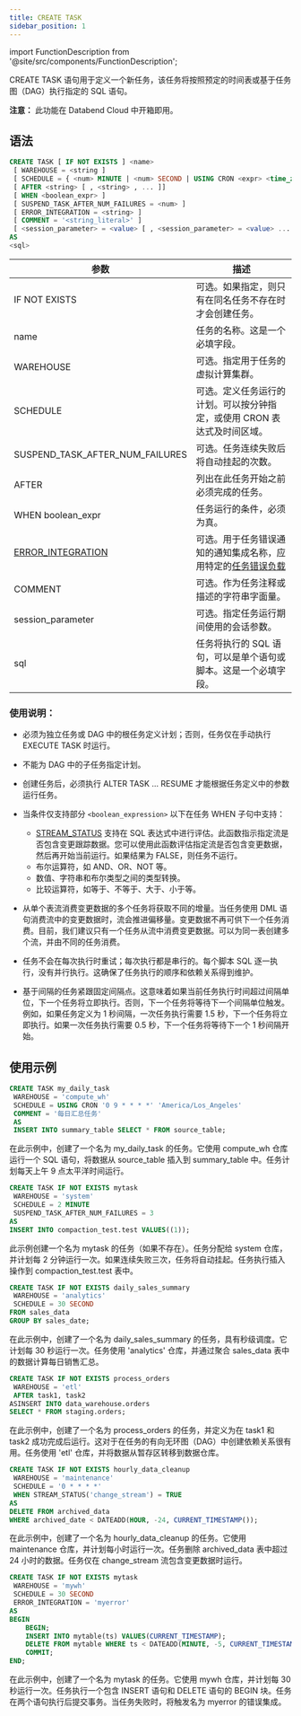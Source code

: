 ```yaml
---
title: CREATE TASK
sidebar_position: 1
---
```


import FunctionDescription from '@site/src/components/FunctionDescription';

<FunctionDescription description="引入或更新：v1.2.371"/>

CREATE TASK 语句用于定义一个新任务，该任务将按照预定的时间表或基于任务图（DAG）执行指定的 SQL 语句。

**注意：** 此功能在 Databend Cloud 中开箱即用。

## 语法

```sql
CREATE TASK [ IF NOT EXISTS ] <name>
 [ WAREHOUSE = <string ]
 [ SCHEDULE = { <num> MINUTE | <num> SECOND | USING CRON <expr> <time_zone> } ]
 [ AFTER <string> [ , <string> , ... ]]
 [ WHEN <boolean_expr> ]
 [ SUSPEND_TASK_AFTER_NUM_FAILURES = <num> ]
 [ ERROR_INTEGRATION = <string> ]
 [ COMMENT = '<string_literal>' ]
 [ <session_parameter> = <value> [ , <session_parameter> = <value> ... ] ]
AS
<sql>
```

| 参数                                             | 描述                                                                                                   |
| ------------------------------------------------ | ------------------------------------------------------------------------------------------------------ |
| IF NOT EXISTS                                    | 可选。如果指定，则只有在同名任务不存在时才会创建任务。                                                 |
| name                                             | 任务的名称。这是一个必填字段。                                                                         |
| WAREHOUSE                                        | 可选。指定用于任务的虚拟计算集群。                                                                     |
| SCHEDULE                                         | 可选。定义任务运行的计划。可以按分钟指定，或使用 CRON 表达式及时间区域。                               |
| SUSPEND_TASK_AFTER_NUM_FAILURES                  | 可选。任务连续失败后将自动挂起的次数。                                                                 |
| AFTER                                            | 列出在此任务开始之前必须完成的任务。                                                                   |
| WHEN boolean_expr                                | 任务运行的条件，必须为真。                                                                             |
| [ERROR_INTEGRATION](../16-notification/index.md) | 可选。用于任务错误通知的通知集成名称，应用特定的[任务错误负载](./10-task-error-integration-payload.md) |
| COMMENT                                          | 可选。作为任务注释或描述的字符串字面量。                                                               |
| session_parameter                                | 可选。指定任务运行期间使用的会话参数。                                                                 |
| sql                                              | 任务将执行的 SQL 语句，可以是单个语句或脚本。这是一个必填字段。                                        |

### 使用说明：

- 必须为独立任务或 DAG 中的根任务定义计划；否则，任务仅在手动执行 EXECUTE TASK 时运行。
- 不能为 DAG 中的子任务指定计划。
- 创建任务后，必须执行 ALTER TASK … RESUME 才能根据任务定义中的参数运行任务。
- 当条件仅支持部分 `<boolean_expression>`
  以下在任务 WHEN 子句中支持：

  - [STREAM_STATUS](../../../00-sql-reference/20-system-tables/system-stream-status.md) 支持在 SQL 表达式中进行评估。此函数指示指定流是否包含变更跟踪数据。您可以使用此函数评估指定流是否包含变更数据，然后再开始当前运行。如果结果为 FALSE，则任务不运行。
  - 布尔运算符，如 AND、OR、NOT 等。
  - 数值、字符串和布尔类型之间的类型转换。
  - 比较运算符，如等于、不等于、大于、小于等。

- 从单个表流消费变更数据的多个任务将获取不同的增量。当任务使用 DML 语句消费流中的变更数据时，流会推进偏移量。变更数据不再可供下一个任务消费。目前，我们建议只有一个任务从流中消费变更数据。可以为同一表创建多个流，并由不同的任务消费。
- 任务不会在每次执行时重试；每次执行都是串行的。每个脚本 SQL 逐一执行，没有并行执行。这确保了任务执行的顺序和依赖关系得到维护。
- 基于间隔的任务紧跟固定间隔点。这意味着如果当前任务执行时间超过间隔单位，下一个任务将立即执行。否则，下一个任务将等待下一个间隔单位触发。例如，如果任务定义为 1 秒间隔，一次任务执行需要 1.5 秒，下一个任务将立即执行。如果一次任务执行需要 0.5 秒，下一个任务将等待下一个 1 秒间隔开始。

## 使用示例

```sql
CREATE TASK my_daily_task
 WAREHOUSE = 'compute_wh'
 SCHEDULE = USING CRON '0 9 * * * *' 'America/Los_Angeles'
 COMMENT = '每日汇总任务'
 AS
 INSERT INTO summary_table SELECT * FROM source_table;
```

在此示例中，创建了一个名为 my_daily_task 的任务。它使用 compute_wh 仓库运行一个 SQL 语句，将数据从 source_table 插入到 summary_table 中。任务计划每天上午 9 点太平洋时间运行。

```sql
CREATE TASK IF NOT EXISTS mytask
 WAREHOUSE = 'system'
 SCHEDULE = 2 MINUTE
 SUSPEND_TASK_AFTER_NUM_FAILURES = 3
AS
INSERT INTO compaction_test.test VALUES((1));
```

此示例创建一个名为 mytask 的任务（如果不存在）。任务分配给 system 仓库，并计划每 2 分钟运行一次。如果连续失败三次，任务将自动挂起。任务执行插入操作到 compaction_test.test 表中。

```sql
CREATE TASK IF NOT EXISTS daily_sales_summary
 WAREHOUSE = 'analytics'
 SCHEDULE = 30 SECOND
FROM sales_data
GROUP BY sales_date;
```

在此示例中，创建了一个名为 daily_sales_summary 的任务，具有秒级调度。它计划每 30 秒运行一次。任务使用 'analytics' 仓库，并通过聚合 sales_data 表中的数据计算每日销售汇总。

```sql
CREATE TASK IF NOT EXISTS process_orders
 WAREHOUSE = 'etl'
 AFTER task1, task2
ASINSERT INTO data_warehouse.orders
SELECT * FROM staging.orders;
```

在此示例中，创建了一个名为 process_orders 的任务，并定义为在 task1 和 task2 成功完成后运行。这对于在任务的有向无环图（DAG）中创建依赖关系很有用。任务使用 'etl' 仓库，并将数据从暂存区转移到数据仓库。

```sql
CREATE TASK IF NOT EXISTS hourly_data_cleanup
 WAREHOUSE = 'maintenance'
 SCHEDULE = '0 * * * *'
 WHEN STREAM_STATUS('change_stream') = TRUE
AS
DELETE FROM archived_data
WHERE archived_date < DATEADD(HOUR, -24, CURRENT_TIMESTAMP());

```

在此示例中，创建了一个名为 hourly_data_cleanup 的任务。它使用 maintenance 仓库，并计划每小时运行一次。任务删除 archived_data 表中超过 24 小时的数据。任务仅在 change_stream 流包含变更数据时运行。

```sql
CREATE TASK IF NOT EXISTS mytask
 WAREHOUSE = 'mywh'
 SCHEDULE = 30 SECOND
 ERROR_INTEGRATION = 'myerror'
AS
BEGIN
    BEGIN;
    INSERT INTO mytable(ts) VALUES(CURRENT_TIMESTAMP);
    DELETE FROM mytable WHERE ts < DATEADD(MINUTE, -5, CURRENT_TIMESTAMP());
    COMMIT;
END;
```

在此示例中，创建了一个名为 mytask 的任务。它使用 mywh 仓库，并计划每 30 秒运行一次。任务执行一个包含 INSERT 语句和 DELETE 语句的 BEGIN 块。任务在两个语句执行后提交事务。当任务失败时，将触发名为 myerror 的错误集成。
